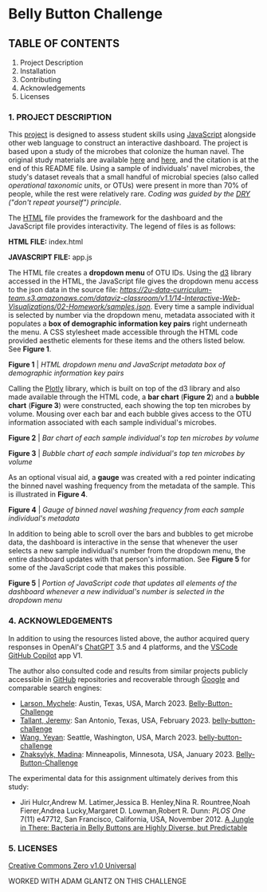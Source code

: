 
# Belly Button Challenge

## TABLE OF CONTENTS

1. Project Description
2. Installation
3. Contributing
4. Acknowledgements
5. Licenses

### 1. PROJECT DESCRIPTION

This [project](https://courses.bootcampspot.com/courses/3337/assignments/54006?module_item_id=961579) is designed to assess student skills using [JavaScript](https://www.javascript.com/) alongside other web language to construct an interactive dashboard. The project is based upon a study of the microbes that colonize the human navel. The original study materials are available [here](https://robdunnlab.com/projects/belly-button-biodiversity/) and [here](https://journals.plos.org/plosone/article?id=10.1371/journal.pone.0047712), and the citation is at the end of this README file. Using a sample of individuals' navel microbes, the study's dataset reveals that a small handful of microbial species (also called _operational taxonomic units_, or OTUs) were present in more than 70% of people, while the rest were relatively rare. *Coding was guided by the [DRY](https://en.wikipedia.org/wiki/Don%27t_repeat_yourself) ("don't repeat yourself") principle*.

The [HTML](https://en.wikipedia.org/wiki/HTML) file provides the framework for the dashboard and the JavaScript file provides interactivity. The legend of files is as follows:

**HTML FILE:** index.html

**JAVASCRIPT FILE:** app.js

The HTML file creates a **dropdown menu** of OTU IDs. Using the [d3](https://d3js.org/) library accessed in the HTML, the JavaScript file gives the dropdown menu access to the json data in the source file: _https://2u-data-curriculum-team.s3.amazonaws.com/dataviz-classroom/v1.1/14-Interactive-Web-Visualizations/02-Homework/samples.json_. Every time a sample individual is selected by number via the dropdown menu, metadata associated with it populates a **box of demographic information key pairs** right underneath the menu. A CSS stylesheet made accessible through the HTML code provided aesthetic elements for these items and the others listed below. See **Figure 1**.

**Figure 1** | *HTML dropdown menu and JavaScript metadata box of demographic information key pairs*

Calling the [Plotly](https://plotly.com/javascript/) library, which is built on top of the d3 library and also made available through the HTML code, a **bar chart** (**Figure 2**) and a **bubble chart** (**Figure 3**) were constructed, each showing the top ten microbes by volume. Mousing over each bar and each bubble gives access to the OTU information associated with each sample individual's microbes.

**Figure 2** | *Bar chart of each sample individual's top ten microbes by volume*

**Figure 3** | *Bubble chart of each sample individual's top ten microbes by volume*

As an optional visual aid, a **gauge** was created with a red pointer indicating the binned navel washing frequency from the metadata of the sample. This is illustrated in **Figure 4**.

**Figure 4** | *Gauge of binned navel washing frequency from each sample individual's metadata*

In addition to being able to scroll over the bars and bubbles to get microbe data, the dashboard is interactive in the sense that whenever the user selects a new sample individual's number from the dropdown menu, the entire dashboard updates with that person's information. See **Figure 5** for some of the JavaScript code that makes this possible.

**Figure 5** | *Portion of JavaScript code that updates all elements of the dashboard whenever a new individual's number is selected in the dropdown menu*

### 4. ACKNOWLEDGEMENTS

In addition to using the resources listed above, the author acquired query responses in OpenAI's [ChatGPT](https://chat.openai.com/) 3.5 and 4 platforms, and the [VSCode GitHub Copilot](https://github.com/features/copilot) app V1.

The author also consulted code and results from similar projects publicly accessible in [GitHub](https://github.com/) repositories and recoverable through [Google](https://www.google.com/) and comparable search engines:

- [Larson, Mychele](https://www.linkedin.com/in/mychele-larson/): Austin, Texas, USA, March 2023. [Belly-Button-Challenge](https://github.com/mychele-larson/Belly-Button-Challenge)
- [Tallant, Jeremy](https://www.linkedin.com/in/jeremy-tallant-717075220/): San Antonio, Texas, USA, February 2023. [belly-button-challenge](https://github.com/JeremyTallant/belly-button-challenge)
- [Wang, Yeyan](https://www.linkedin.com/in/yeyan-wang/): Seattle, Washington, USA, March 2023. [belly-button-challenge](https://github.com/yeyanwang/belly-button-challenge)
- [Zhaksylyk, Madina](https://www.linkedin.com/in/madinazh/): Minneapolis, Minnesota, USA, January 2023. [Belly-Button-Challenge](https://github.com/madinalikes/Belly-Button-Challenge)

The experimental data for this assignment ultimately derives from this study:

- Jiri Hulcr,Andrew M. Latimer,Jessica B. Henley,Nina R. Rountree,Noah Fierer,Andrea Lucky,Margaret D. Lowman,Robert R. Dunn: _PLOS One_ 7(11) e47712, San Francisco, California, USA, November 2012. [A Jungle in There: Bacteria in Belly Buttons are Highly Diverse, but Predictable](https://journals.plos.org/plosone/article?id=10.1371/journal.pone.0047712)


### 5. LICENSES

[Creative Commons Zero v1.0 Universal](https://creativecommons.org/publicdomain/zero/1.0/)


WORKED WITH ADAM GLANTZ ON THIS CHALLENGE





